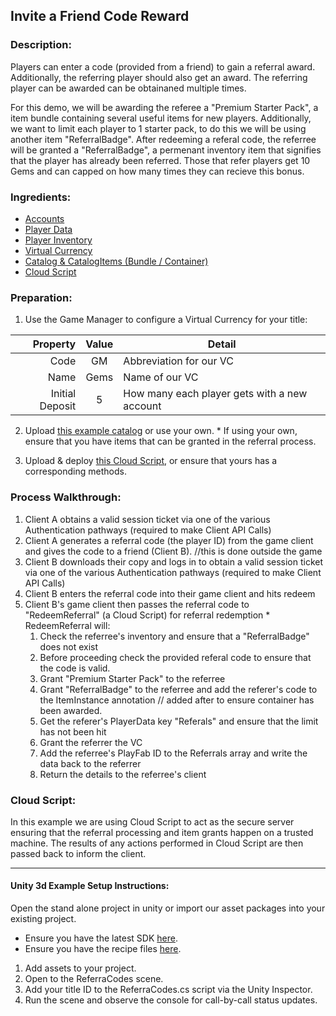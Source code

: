 ## Invite a Friend Code Reward 
### Description:
Players can enter a code (provided from a friend) to gain a referral award. Additionally, the referring player should also get an award. The referring player can be awarded can be obtainaned multiple times. 

 For this demo, we will be awarding the referee a "Premium Starter Pack", a item bundle containing several useful items for new players. Additionally, we want to limit each player to 1 starter pack, to do this we will be using another item "ReferralBadge". After redeeming a referal code, the referree will be granted a "ReferralBadge", a permenant inventory item that signifies that the player has already been referred. Those that refer players get 10 Gems and can capped on how many times they can recieve this bonus.

### Ingredients:
  * [Accounts](https://api.playfab.com/docs/building-blocks#Accounts)
  * [Player Data](https://api.playfab.com/docs/building-blocks#Player_Data)
  * [Player Inventory](https://api.playfab.com/docs/building-blocks#Player_Inventory)
  * [Virtual Currency](https://api.playfab.com/docs/building-blocks#Virtual_Currency)
  * [Catalog & CatalogItems (Bundle / Container)](https://api.playfab.com/docs/building-blocks#Catalog)
  * [Cloud Script](https://api.playfab.com/docs/building-blocks#Cloud_Script)

### Preparation:
  1. Use the Game Manager to configure a Virtual Currency for your title:

  | Property | Value | Detail
  ---: | :---: | --- 
  Code | GM | Abbreviation for our VC
  Name | Gems | Name of our VC
  Initial Deposit | 5 | How many each player gets with a new account

  2. Upload [this example catalog](/Recipes/ReferralCodes/PlayFab-JSON/Catalog.json) or use your own.
    * If using your own, ensure that you have items that can be granted in the referral process.

  3. Upload & deploy [this Cloud Script](/Recipes/ReferralCodes/CloudScript.js), or ensure that yours has a corresponding methods.

### Process Walkthrough:
  1. Client A obtains a valid session ticket via one of the various Authentication pathways (required to make Client API Calls)
  2. Client A generates a referral code (the player ID) from the game client and gives the code to a friend (Client B). //this is done outside the game
  3. Client B downloads their copy and logs in to obtain a valid session ticket via one of the various Authentication pathways (required to make Client API Calls)
  4. Client B enters the referral code into their game client and hits redeem
  5. Client B's game client then passes the referral code to "RedeemReferral" (a Cloud Script) for referral redemption
    * RedeemReferral will:
      1) Check the referree's inventory and ensure that a "ReferralBadge" does not exist
      2) Before proceeding check the provided referal code to ensure that the code is valid. 
      3) Grant "Premium Starter Pack" to the referree
      4) Grant "ReferralBadge" to the referree and add the referer's code to the ItemInstance annotation  // added after to ensure container has been awarded.
      5) Get the referer's PlayerData key "Referals" and ensure that the limit has not been hit
      6) Grant the referrer the VC 
      7) Add the referree's PlayFab ID to the Referrals array and write the data back to the referrer
      8) Return the details to the referree's client 

### Cloud Script:
In this example we are using Cloud Script to act as the secure server ensuring that the referral processing and item grants happen on a trusted machine. The results of any actions performed in Cloud Script are then passed back to inform the client.


----

#### Unity 3d Example Setup Instructions:
Open the stand alone project in unity or import our asset packages into your existing project.
  * Ensure you have the latest SDK [here](https://github.com/PlayFab/UnitySDK/raw/versioned/PlayFabClientSDK.unitypackage).
  * Ensure you have the recipe files [here](/Recipes/ReferralCodes/Unity3d-Example/ReferralCodes.unitypackage).
  
  1. Add assets to your project. 
  2. Open to the ReferraCodes scene.
  3. Add your title ID to the ReferraCodes.cs script via the Unity Inspector.
  4. Run the scene and observe the console for call-by-call status updates.